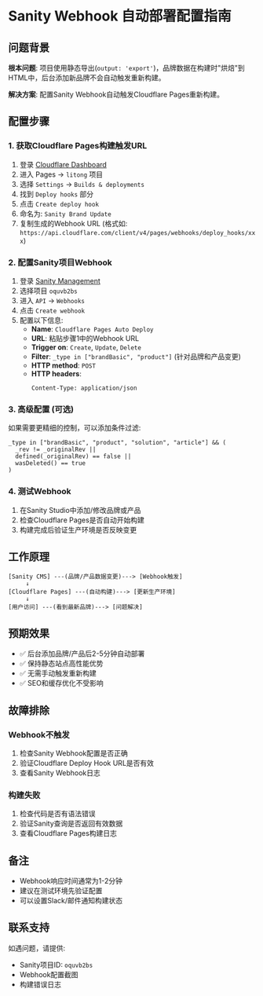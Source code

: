 # Sanity Webhook 自动部署配置指南

## 问题背景

**根本问题**: 项目使用静态导出(`output: 'export'`)，品牌数据在构建时"烘焙"到HTML中，后台添加新品牌不会自动触发重新构建。

**解决方案**: 配置Sanity Webhook自动触发Cloudflare Pages重新构建。

## 配置步骤

### 1. 获取Cloudflare Pages构建触发URL

1. 登录 [Cloudflare Dashboard](https://dash.cloudflare.com/)
2. 进入 Pages → `litong` 项目
3. 选择 `Settings` → `Builds & deployments`
4. 找到 `Deploy hooks` 部分
5. 点击 `Create deploy hook`
6. 命名为: `Sanity Brand Update`
7. 复制生成的Webhook URL (格式如: `https://api.cloudflare.com/client/v4/pages/webhooks/deploy_hooks/xxx`)

### 2. 配置Sanity项目Webhook

1. 登录 [Sanity Management](https://www.sanity.io/manage/)
2. 选择项目 `oquvb2bs`
3. 进入 `API` → `Webhooks`
4. 点击 `Create webhook`
5. 配置以下信息:
   - **Name**: `Cloudflare Pages Auto Deploy`
   - **URL**: 粘贴步骤1中的Webhook URL
   - **Trigger on**: `Create`, `Update`, `Delete`
   - **Filter**: `_type in ["brandBasic", "product"]` (针对品牌和产品变更)
   - **HTTP method**: `POST`
   - **HTTP headers**: 
     ```
     Content-Type: application/json
     ```

### 3. 高级配置 (可选)

如果需要更精细的控制，可以添加条件过滤:

```groq
_type in ["brandBasic", "product", "solution", "article"] && (
  _rev != _originalRev || 
  defined(_originalRev) == false ||
  wasDeleted() == true
)
```

### 4. 测试Webhook

1. 在Sanity Studio中添加/修改品牌或产品
2. 检查Cloudflare Pages是否自动开始构建
3. 构建完成后验证生产环境是否反映变更

## 工作原理

```
[Sanity CMS] ---(品牌/产品数据变更)---> [Webhook触发] 
     ↓
[Cloudflare Pages] ---(自动构建)---> [更新生产环境]
     ↓
[用户访问] ---(看到最新品牌)---> [问题解决]
```

## 预期效果

- ✅ 后台添加品牌/产品后2-5分钟自动部署
- ✅ 保持静态站点高性能优势
- ✅ 无需手动触发重新构建
- ✅ SEO和缓存优化不受影响

## 故障排除

### Webhook不触发
1. 检查Sanity Webhook配置是否正确
2. 验证Cloudflare Deploy Hook URL是否有效
3. 查看Sanity Webhook日志

### 构建失败
1. 检查代码是否有语法错误
2. 验证Sanity查询是否返回有效数据
3. 查看Cloudflare Pages构建日志

## 备注

- Webhook响应时间通常为1-2分钟
- 建议在测试环境先验证配置
- 可以设置Slack/邮件通知构建状态

## 联系支持

如遇问题，请提供:
- Sanity项目ID: `oquvb2bs`
- Webhook配置截图
- 构建错误日志